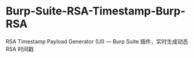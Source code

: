 # Burp-Suite-RSA-Timestamp-Burp-RSA
RSA Timestamp Payload Generator (UI) — Burp Suite 插件，实时生成动态 RSA 时间戳
